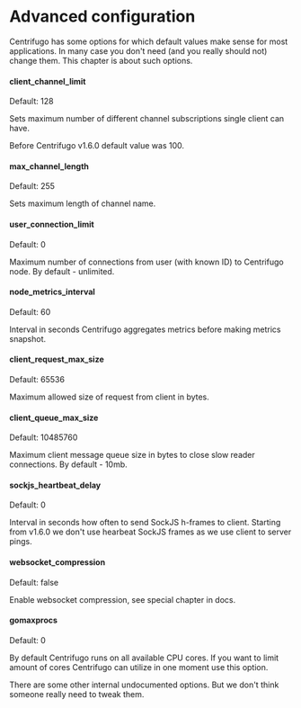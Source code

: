 # Advanced configuration

Centrifugo has some options for which default values make sense for most applications. In many case you
don't need (and you really should not) change them. This chapter is about such options.

#### client_channel_limit

Default: 128

Sets maximum number of different channel subscriptions single client can have.

Before Centrifugo v1.6.0 default value was 100.

#### max_channel_length

Default: 255

Sets maximum length of channel name.

#### user_connection_limit

Default: 0

Maximum number of connections from user (with known ID) to Centrifugo node. By default - unlimited.

#### node_metrics_interval

Default: 60

Interval in seconds Centrifugo aggregates metrics before making metrics snapshot.

#### client_request_max_size

Default: 65536

Maximum allowed size of request from client in bytes.

#### client_queue_max_size

Default: 10485760

Maximum client message queue size in bytes to close slow reader connections. By default - 10mb.

#### sockjs_heartbeat_delay

Default: 0

Interval in seconds how often to send SockJS h-frames to client. Starting from v1.6.0 we don't use hearbeat SockJS
frames as we use client to server pings.

#### websocket_compression

Default: false

Enable websocket compression, see special chapter in docs.

#### gomaxprocs

Default: 0

By default Centrifugo runs on all available CPU cores. If you want to limit amount of cores Centrifugo can utilize in one moment use this option.

There are some other internal undocumented options. But we don't think someone really need to tweak them.
